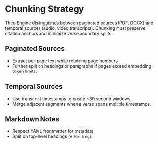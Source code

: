 # Chunking Strategy

Theo Engine distinguishes between paginated sources (PDF, DOCX) and temporal
sources (audio, video transcripts). Chunking must preserve citation anchors and
minimize verse boundary splits.

## Paginated Sources

- Extract per-page text while retaining page numbers.
- Further split on headings or paragraphs if pages exceed embedding token limits.

## Temporal Sources

- Use transcript timestamps to create ~30 second windows.
- Merge adjacent segments when a verse spans multiple timestamps.

## Markdown Notes

- Respect YAML frontmatter for metadata.
- Split on top-level headings (`# Heading`).
